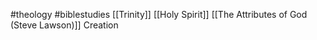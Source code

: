 #theology
#biblestudies
[[Trinity]]
[[Holy Spirit]]
[[The Attributes of God (Steve Lawson)]]
Creation